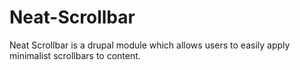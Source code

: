 Neat-Scrollbar
==============

Neat Scrollbar is a drupal module which allows users to easily apply minimalist scrollbars to content.
